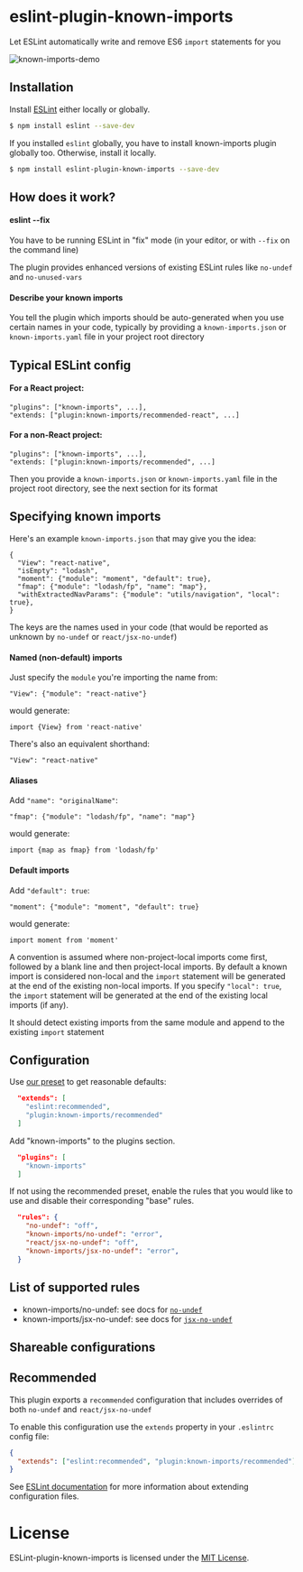 eslint-plugin-known-imports
===========================

Let ESLint automatically write and remove ES6 `import` statements for you

![known-imports-demo](https://user-images.githubusercontent.com/440230/44939205-6bf56280-ad51-11e8-880a-95fa2c94c824.gif)

## Installation

Install [ESLint](https://www.github.com/eslint/eslint) either locally or globally.

```sh
$ npm install eslint --save-dev
```

If you installed `eslint` globally, you have to install known-imports plugin globally too. Otherwise, install it locally.

```sh
$ npm install eslint-plugin-known-imports --save-dev
```

## How does it work?

#### eslint --fix
You have to be running ESLint in "fix" mode (in your editor, or with `--fix` on the command line)

The plugin provides enhanced versions of existing ESLint rules like `no-undef` and `no-unused-vars`
#### Describe your known imports
You tell the plugin which imports should be auto-generated when you use certain names in your code, typically by providing a `known-imports.json` or `known-imports.yaml` file in your project root directory

## Typical ESLint config
#### For a React project:
```
"plugins": ["known-imports", ...],
"extends: ["plugin:known-imports/recommended-react", ...]
```
#### For a non-React project:
```
"plugins": ["known-imports", ...],
"extends: ["plugin:known-imports/recommended", ...]
```
Then you provide a `known-imports.json` or `known-imports.yaml` file in the project root directory, see the next section for its format
## Specifying known imports
Here's an example `known-imports.json` that may give you the idea:
```
{
  "View": "react-native",
  "isEmpty": "lodash",
  "moment": {"module": "moment", "default": true},
  "fmap": {"module": "lodash/fp", "name": "map"},
  "withExtractedNavParams": {"module": "utils/navigation", "local": true},
}
```

The keys are the names used in your code (that would be reported as unknown by `no-undef` or `react/jsx-no-undef`)

#### Named (non-default) imports
Just specify the `module` you're importing the name from:
```
"View": {"module": "react-native"}
```
would generate:
```
import {View} from 'react-native'
```
There's also an equivalent shorthand:
```
"View": "react-native"
```
#### Aliases
Add `"name": "originalName"`:
```
"fmap": {"module": "lodash/fp", "name": "map"}
```
would generate:
```
import {map as fmap} from 'lodash/fp'
```
#### Default imports
Add `"default": true`:
```
"moment": {"module": "moment", "default": true}
```
would generate:
```
import moment from 'moment'
```

A convention is assumed where non-project-local imports come first, followed by a blank line and then project-local imports.
By default a known import is considered non-local and the `import` statement will be generated at the end of the existing
non-local imports. If you specify `"local": true`, the `import` statement will be generated at the end of the existing
local imports (if any).

It should detect existing imports from the same module and append to the existing `import` statement

## Configuration

Use [our preset](#recommended) to get reasonable defaults:

```json
  "extends": [
    "eslint:recommended",
    "plugin:known-imports/recommended"
  ]
```

Add "known-imports" to the plugins section.

```json
  "plugins": [
    "known-imports"
  ]
```

If not using the recommended preset, enable the rules that you would like to use and disable their corresponding "base" rules.

```json
  "rules": {
    "no-undef": "off",
    "known-imports/no-undef": "error",
    "react/jsx-no-undef": "off",
    "known-imports/jsx-no-undef": "error",
  }
```

## List of supported rules

* known-imports/no-undef: see docs for [`no-undef`](https://eslint.org/docs/rules/no-undef)
* known-imports/jsx-no-undef: see docs for [`jsx-no-undef`](https://github.com/yannickcr/eslint-plugin-react/blob/master/docs/rules/jsx-no-undef.md)

## Shareable configurations

## Recommended

This plugin exports a `recommended` configuration that includes overrides of both `no-undef` and `react/jsx-no-undef`

To enable this configuration use the `extends` property in your `.eslintrc` config file:

```json
{
  "extends": ["eslint:recommended", "plugin:known-imports/recommended"]
}
```

See [ESLint documentation](http://eslint.org/docs/user-guide/configuring#extending-configuration-files) for more information about extending configuration files.

# License

ESLint-plugin-known-imports is licensed under the [MIT License](http://www.opensource.org/licenses/mit-license.php).

